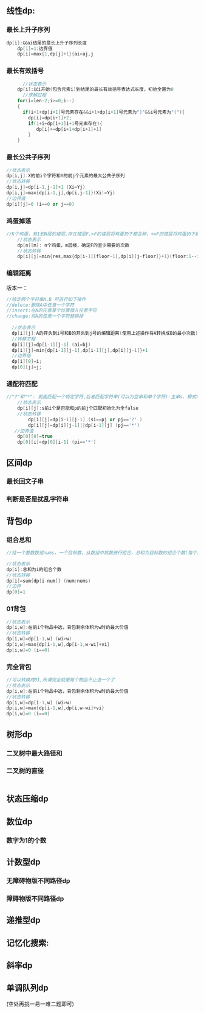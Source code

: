 ## 线性dp:

### 最长上升子序列

```cpp
dp[i]:以ai结尾的最长上升子序列长度
	dp[1]=1:边界值
	dp[i]=max{1,dp[j]+1}{ai>aj,j
```

### 最长有效括号

```cpp
      //状态表示
	dp[i]:以i开始(包含元素i)到结尾的最长有效括号表达式长度，初始全置为0
      //求解过程
	for(i=len-2;i>=0;i--)
	{
	  if(i+1+dp[i+1]号元素存在&&i+1+dp[i+1]号元素为")"&&i号元素为"("){
		dp[i]=dp[i+1]+2;
		if(1+i+dp[i+1]i+1号元素存在){
		   dp[i]+=dp[i+1+dp[i+1]+1]
		}  
	}
```

### 最长公共子序列

```cpp
//状态表示
dp[i,j]:X的前i个字符和Y的前j个元素的最大公共子序列
//状态转移
dp[i,j]=dp[i-1,j-1]+1 (Xi=Yj)
dp[i,j]=max{dp[i-1,j],dp[i,j-1]}(Xi!=Yj)
//边界值
dp[i][j]=0 (i==0 or j==0)
```

### 鸡蛋掉落

```cpp
//K个鸡蛋，有1到N层的楼层,存在楼层F,>F的楼层将鸡蛋扔下都会碎，<=F的楼层将鸡蛋扔下都不会碎，求至少需要的次数(即最坏情况下的次数)
	//状态表示
	dp[n][m]: n个鸡蛋，m层楼，确定F的至少需要的次数
	//状态转移
	dp[i][j]=min{res,max{dp[i-1][floor-1],dp[i][j-floor]}+1}(floor:1-->N)
```

### 编辑距离

版本一：

```cpp
//给定两个字符串A,B 可进行如下操作
//delete:删除A中任意一个字符
//insert:在A的任意某个位置插入任意字符
//change:将A的任意一个字符替换掉
  
  //状态表示
  dp[i][j]:A的开头到i号和B的开头到j号的编辑距离(使用上述操作将A转换成B的最小次数)
  //转移方程
  dp[i][j]=dp[i-1][j-1] (ai=bj)
  dp[i][j]=min{dp[i-1][j-1],dp[i-1][j],dp[i][j-1]}+1
  //边界值
  dp[i][0]=i;
  dp[0][j]=j;
```

### 通配符匹配

```cpp
//"?"和"*": 前面匹配一个特定字符,后者匹配字符串(可以为空串和单个字符):主串s、模式串p
    //状态表示
	dp[i][j]:s前i个是否能和p的前j个匹配初始化为全false
    //状态转移
        dp[i][j]=dp[i-1][j-1] (si==pj or pj=='?' )
        dp[i][j]=dp[i][j-1]||dp[i-1][j] (pj=='*')
   //边界值
 	dp[0][0]=true
	dp[0][i]=dp[0][i-1] (pi=='*')

```

## 区间dp

### 最长回文子串

### 判断是否是扰乱字符串

## 背包dp

### 组合总和

```cpp
//给一个整数数组nums，一个目标数，从数组中挑数进行组合，总和为目标数的组合个数(每个数可以选择多次)

//状态表示
dp[i]:总和为i的组合个数
//状态转移
dp[i]=sum{dp[i-num]} (num:nums)
//边界
dp[0]=1
```

### 01背包

```cpp
//状态表示
dp[i,w]:在前i个物品中选，背包剩余体积为w时的最大价值
//状态转移
dp[i,w]=dp[i-1,w] (wi>w)
dp[i,w]=max{dp[i-1,w],dp[i-1,w-wi]+vi}
dp[i,w]=0 (i==0)
```

### 完全背包

```cpp
//可以转换成01,所谓完全就是每个物品不止选一个了
//状态表示
dp[i,w]:在前i个物品中选，背包剩余体积为w时的最大价值
//状态转移
dp[i,w]=dp[i-1,w] (wi>w)
dp[i,w]=max{dp[i-1,w],dp[i,w-wi]+vi}
dp[i,w]=0 (i==0)
```

## 树形dp

### 二叉树中最大路径和

### 二叉树的直径

```

```

## 状态压缩dp

## 数位dp

### 数字为1的个数

## 计数型dp

### 无障碍物版不同路径dp

### 障碍物版不同路径dp

## 递推型dp

## 记忆化搜索:

## 斜率dp

## 单调队列dp

(空处再挑一易一难二题即可)
